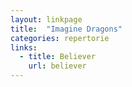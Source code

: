 ```yaml
---
layout: linkpage
title:  "Imagine Dragons"
categories: repertorie
links:
  - title: Believer
    url: believer
---
```

